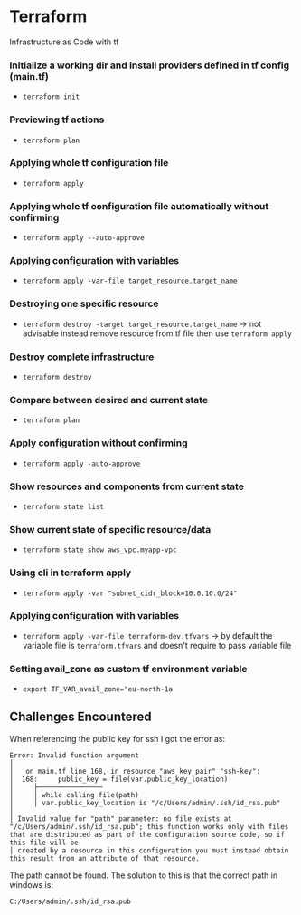 # Terraform
Infrastructure as Code with tf

### Initialize a working dir and install providers defined in tf config (main.tf)

- `terraform init`

### Previewing tf actions

- `terraform plan`

### Applying whole tf configuration file

- `terraform apply`

### Applying whole tf configuration file automatically without confirming

- `terraform apply --auto-approve`

### Applying configuration with variables

- `terraform apply -var-file target_resource.target_name`

### Destroying one specific resource

- `terraform destroy -target target_resource.target_name` -> not advisable instead remove resource from tf file then use `terraform apply`

### Destroy complete infrastructure

- `terraform destroy`

### Compare between desired and current state

- `terraform plan`

### Apply configuration without confirming

- `terraform apply -auto-approve`

### Show resources and components from current state

- `terraform state list`

### Show current state of specific resource/data

- `terraform state show aws_vpc.myapp-vpc`

### Using cli in terraform apply 

-  `terraform apply -var "subnet_cidr_block=10.0.10.0/24"`

### Applying configuration with variables

- `terraform apply -var-file terraform-dev.tfvars` -> by default the variable file is `terraform.tfvars` and doesn't require to pass variable file

### Setting avail_zone as custom tf environment variable

- `export TF_VAR_avail_zone="eu-north-1a`


## Challenges Encountered
When referencing the public key for ssh I got the error as:

```
Error: Invalid function argument
│
│   on main.tf line 168, in resource "aws_key_pair" "ssh-key":
│  168:     public_key = file(var.public_key_location)
│     ├────────────────
│     │ while calling file(path)
│     │ var.public_key_location is "/c/Users/admin/.ssh/id_rsa.pub"
│
│ Invalid value for "path" parameter: no file exists at "/c/Users/admin/.ssh/id_rsa.pub"; this function works only with files that are distributed as part of the configuration source code, so if this file will be        
│ created by a resource in this configuration you must instead obtain this result from an attribute of that resource.
```
The path cannot be found. The solution to this is that the correct path in windows is:

`C:/Users/admin/.ssh/id_rsa.pub`
